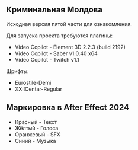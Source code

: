 ## Криминальная Молдова

Исходная версия пятой части для ознакомления.

Для запуска проекта требуются плагины:  
- Video Copilot - Element 3D 2.2.3 (build 2192)  
- Video Copilot - Saber v1.0.40 x64  
- Video Copilot - Twitch v1.1

Шрифты:  
- Eurostile-Demi  
- XXIICentar-Regular

## Маркировка в After Effect 2024

- Красный - Текст  
- Жёлтый - Голоса  
- Оранжевый - SFX  
- Синий - Музыка